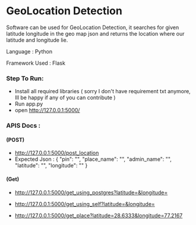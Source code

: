 # GeoLocation Detection
Software can be used for GeoLocation Detection, it searches for given latitude longitude in the geo map json and returns the location where our latitude and longitude lie.

Language : Python

Framework Used :
Flask

### Step To Run:
- Install all required libraries ( sorry I don't have requirement txt anymore, Ill be happy if any of you can contribute )
- Run app.py
- open http://127.0.0.1:5000/


### APIS Docs :

#### (POST)
- http://127.0.0.1:5000/post_location
- Expected Json :
{ "pin": "", "place_name": "", "admin_name": "", "latitude": "", "longitude": "" }

#### (Get)
- http://127.0.0.1:5000/get_using_postgres?latitude=&longitude=

- http://127.0.0.1:5000/get_using_self?latitude=&longitude=

- http://127.0.0.1:5000/get_place?latitude=28.6333&longitude=77.2167

